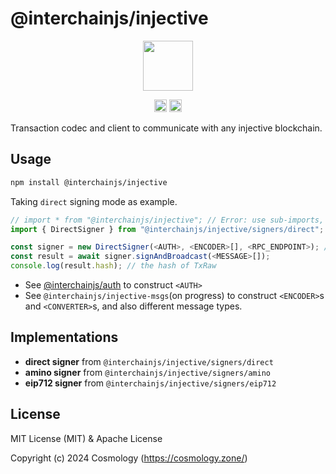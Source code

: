 # @interchainjs/injective

<p align="center">
  <img src="https://user-images.githubusercontent.com/545047/188804067-28e67e5e-0214-4449-ab04-2e0c564a6885.svg" width="80">
</p>

<p align="center" width="100%">
  <!-- <a href="https://github.com/cosmology-tech/interchainjs/actions/workflows/run-tests.yaml">
    <img height="20" src="https://github.com/cosmology-tech/interchainjs/actions/workflows/run-tests.yaml/badge.svg" />
  </a> -->
   <a href="https://github.com/cosmology-tech/interchainjs/blob/main/LICENSE-MIT"><img height="20" src="https://img.shields.io/badge/license-MIT-blue.svg"></a>
   <a href="https://github.com/cosmology-tech/interchainjs/blob/main/LICENSE-Apache"><img height="20" src="https://img.shields.io/badge/license-Apache-blue.svg"></a>
</p>

Transaction codec and client to communicate with any injective blockchain.

## Usage

```sh
npm install @interchainjs/injective
```

Taking `direct` signing mode as example.

```ts
// import * from "@interchainjs/injective"; // Error: use sub-imports, to ensure small app size
import { DirectSigner } from "@interchainjs/injective/signers/direct";

const signer = new DirectSigner(<AUTH>, <ENCODER>[], <RPC_ENDPOINT>); // **ONLY** rpc endpoint is supported for now
const result = await signer.signAndBroadcast(<MESSAGE>[]);
console.log(result.hash); // the hash of TxRaw
```

- See [@interchainjs/auth](/packages/auth/README.md) to construct `<AUTH>`
- See `@interchainjs/injective-msgs`(on progress) to construct `<ENCODER>`s and `<CONVERTER>`s, and also different message types.

## Implementations

- **direct signer** from `@interchainjs/injective/signers/direct`
- **amino signer** from `@interchainjs/injective/signers/amino`
- **eip712 signer** from `@interchainjs/injective/signers/eip712`

## License

MIT License (MIT) & Apache License

Copyright (c) 2024 Cosmology (https://cosmology.zone/)

